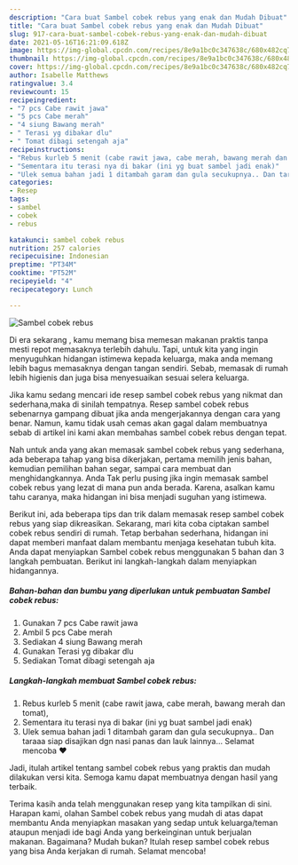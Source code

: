 ```yaml
---
description: "Cara buat Sambel cobek rebus yang enak dan Mudah Dibuat"
title: "Cara buat Sambel cobek rebus yang enak dan Mudah Dibuat"
slug: 917-cara-buat-sambel-cobek-rebus-yang-enak-dan-mudah-dibuat
date: 2021-05-16T16:21:09.618Z
image: https://img-global.cpcdn.com/recipes/8e9a1bc0c347638c/680x482cq70/sambel-cobek-rebus-foto-resep-utama.jpg
thumbnail: https://img-global.cpcdn.com/recipes/8e9a1bc0c347638c/680x482cq70/sambel-cobek-rebus-foto-resep-utama.jpg
cover: https://img-global.cpcdn.com/recipes/8e9a1bc0c347638c/680x482cq70/sambel-cobek-rebus-foto-resep-utama.jpg
author: Isabelle Matthews
ratingvalue: 3.4
reviewcount: 15
recipeingredient:
- "7 pcs Cabe rawit jawa"
- "5 pcs Cabe merah"
- "4 siung Bawang merah"
- " Terasi yg dibakar dlu"
- " Tomat dibagi setengah aja"
recipeinstructions:
- "Rebus kurleb 5 menit (cabe rawit jawa, cabe merah, bawang merah dan tomat),"
- "Sementara itu terasi nya di bakar (ini yg buat sambel jadi enak)"
- "Ulek semua bahan jadi 1 ditambah garam dan gula secukupnya.. Dan taraaa siap disajikan dgn nasi panas dan lauk lainnya... Selamat mencoba ❤"
categories:
- Resep
tags:
- sambel
- cobek
- rebus

katakunci: sambel cobek rebus 
nutrition: 257 calories
recipecuisine: Indonesian
preptime: "PT34M"
cooktime: "PT52M"
recipeyield: "4"
recipecategory: Lunch

---
```



![Sambel cobek rebus](https://img-global.cpcdn.com/recipes/8e9a1bc0c347638c/680x482cq70/sambel-cobek-rebus-foto-resep-utama.jpg)

Di era  sekarang , kamu memang bisa memesan makanan praktis tanpa mesti repot memasaknya terlebih dahulu. Tapi, untuk kita yang ingin menyuguhkan hidangan istimewa kepada keluarga, maka anda memang lebih bagus memasaknya dengan tangan sendiri. Sebab, memasak di rumah lebih higienis dan juga bisa menyesuaikan sesuai selera keluarga.

Jika kamu sedang mencari ide resep sambel cobek rebus yang nikmat dan sederhana,maka di sinilah tempatnya. Resep sambel cobek rebus  sebenarnya gampang dibuat jika anda mengerjakannya dengan cara yang benar. Namun, kamu tidak usah cemas akan gagal dalam membuatnya 
sebab di artikel ini kami akan membahas sambel cobek rebus dengan tepat.  



Nah untuk anda yang akan memasak sambel cobek rebus yang sederhana, ada beberapa tahap yang bisa dikerjakan, pertama memilih jenis bahan, kemudian pemilihan bahan segar, sampai cara membuat dan menghidangkannya. Anda Tak perlu pusing jika ingin memasak sambel cobek rebus yang lezat di mana pun anda berada. Karena, asalkan kamu  tahu caranya, maka hidangan ini bisa menjadi suguhan yang istimewa.

Berikut ini, ada beberapa tips dan trik dalam memasak resep sambel cobek rebus yang siap dikreasikan. Sekarang, mari kita coba ciptakan sambel cobek rebus sendiri di rumah. Tetap berbahan sederhana, hidangan ini dapat memberi manfaat dalam membantu menjaga kesehatan tubuh kita. Anda dapat menyiapkan Sambel cobek rebus menggunakan 5 bahan dan 3 langkah pembuatan. Berikut ini langkah-langkah dalam menyiapkan hidangannya.

<!--inarticleads1-->

##### Bahan-bahan dan bumbu yang diperlukan untuk pembuatan Sambel cobek rebus:

1. Gunakan 7 pcs Cabe rawit jawa
1. Ambil 5 pcs Cabe merah
1. Sediakan 4 siung Bawang merah
1. Gunakan  Terasi yg dibakar dlu
1. Sediakan  Tomat dibagi setengah aja




<!--inarticleads2-->

##### Langkah-langkah membuat Sambel cobek rebus:

1. Rebus kurleb 5 menit (cabe rawit jawa, cabe merah, bawang merah dan tomat),
1. Sementara itu terasi nya di bakar (ini yg buat sambel jadi enak)
1. Ulek semua bahan jadi 1 ditambah garam dan gula secukupnya.. Dan taraaa siap disajikan dgn nasi panas dan lauk lainnya... Selamat mencoba ❤




Jadi, itulah artikel tentang  sambel cobek rebus  yang praktis dan mudah dilakukan versi kita. Semoga kamu dapat membuatnya dengan hasil yang terbaik. 

Terima kasih anda telah menggunakan resep yang kita tampilkan di sini. Harapan kami, olahan  Sambel cobek rebus yang mudah di atas dapat membantu Anda menyiapkan masakan yang sedap untuk keluarga/teman ataupun menjadi ide bagi Anda yang berkeinginan untuk berjualan makanan. Bagaimana? Mudah bukan? Itulah resep sambel cobek rebus yang bisa Anda kerjakan di rumah. Selamat mencoba!

